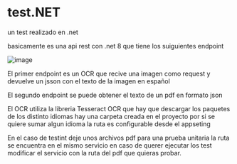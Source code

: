 # test.NET
un test realizado en .net

basicamente es una api rest con .net 8 que tiene los suiguientes endpoint

![image](https://github.com/user-attachments/assets/7ff0b421-bb62-4a23-bd92-9b7e38aed2c1)

El primer endpoint es un OCR que recive una imagen como request y devuelve un jsson con el texto de la imagen en español


El segundo endpoint se puede obtener el texto de un pdf en formato json


El OCR utiliza la libreria Tesseract OCR que hay que descargar los paquetes de los distinto idiomas hay una carpeta creada en el proyecto por si se quiere sumar algun idioma la ruta es configurable desde el appseting

En el caso de testint deje unos archivos pdf para una prueba unitaria la ruta se encuentra en el mismo servicio en caso de querer ejecutar los test modificar el servicio con la ruta del pdf que quieras probar.
